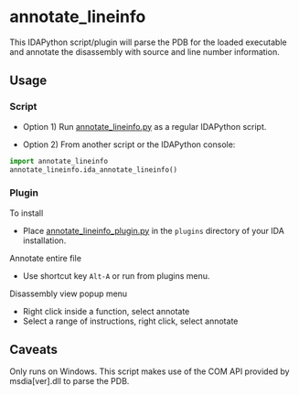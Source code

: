 # annotate_lineinfo

This IDAPython script/plugin will parse the PDB for the loaded executable and annotate the disassembly with source and line number information.

## Usage

### Script
* Option 1) Run [annotate_lineinfo.py](annotate_lineinfo/annotate_lineinfo.py) as a regular IDAPython script.

* Option 2) From another script or the IDAPython console:
```python
import annotate_lineinfo
annotate_lineinfo.ida_annotate_lineinfo()
```

### Plugin
To install
* Place [annotate_lineinfo_plugin.py](annotate_lineinfo_plugin.py) in the `plugins` directory of your IDA installation.

Annotate entire file
* Use shortcut key `Alt-A` or run from plugins menu.

Disassembly view popup menu
* Right click inside a function, select annotate
* Select a range of instructions, right click, select annotate

## Caveats
Only runs on Windows. This script makes use of the COM API provided by msdia[ver].dll to parse the PDB.
